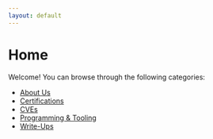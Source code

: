 ```yaml
---
layout: default
---
```


# Home

Welcome! You can browse through the following categories:

- [About Us](./blog/about-us.html)<br>
- [Certifications](./blog/certifications.html)<br>
- [CVEs](./blog/cves.html)<br>
- [Programming & Tooling](./blog/programming-and-tooling.html)<br>
- [Write-Ups](./blog/)<br>
